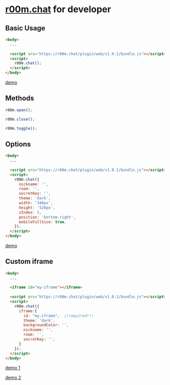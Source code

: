 # **[r00m.chat](https://r00m.chat)** for developer


## Basic Usage
```html
<body>
  ...
  
  <script src="https://r00m.chat/plugin/web/v1.0.1/bundle.js"></script>
  <script>
    r00m.chat();
  </script>
</body>
```
[demo](/demo/basic-usage.html)


## Methods
```javascript
r00m.open();

r00m.close();

r00m.toggle();
```


## Options
```html
<body>
  ...
  
  <script src="https://r00m.chat/plugin/web/v1.0.1/bundle.js"></script>
  <script>
    r00m.chat({
      nickname: '',
      room: '',
      secretKey: '',
      theme: 'dark',
      width: '340px',
      height: '520px',
      zIndex: 5,
      position: 'bottom-right',
      mobileFullSize: true,
    });
  </script>
</body>
```
[demo](/demo/basic-usage-options.html)


## Custom iframe
```html
<body>
  ...
  
  <iframe id="my-iframe"></iframe>
  
  <script src="https://r00m.chat/plugin/web/v1.0.1/bundle.js"></script>
  <script>
    r00m.chat({
      iframe:{
        id: "my-iframe",  //required!!!
        theme: 'dark',
        backgroundColor: '',
        nickname: '',
        room: '',
        secretKey: '',
      }
    });
  </script>
</body>
```
[demo 1](/demo/custom-iframe-1.html)

[demo 2](/demo/custom-iframe-2.html)
